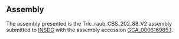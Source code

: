 

Assembly
--------

The assembly presented is the Tric\_raub\_CBS\_202\_88\_V2 assembly
submitted to [INSDC](http://www.insdc.org) with the assembly accession
[GCA\_000616985.1](http://www.ebi.ac.uk/ena/data/view/GCA_000616985.1).
